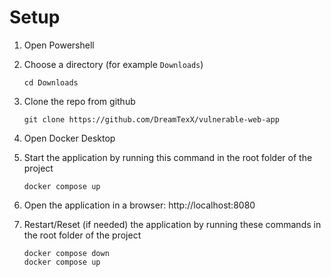 # Setup

1. Open Powershell
2. Choose a directory (for example `Downloads`)

    `cd Downloads`

3. Clone the repo from github

    `git clone https://github.com/DreamTexX/vulnerable-web-app`

4. Open Docker Desktop

5. Start the application by running this command in the root folder of the project

    `docker compose up`

6. Open the application in a browser: http://localhost:8080

7. Restart/Reset (if needed) the application by running these commands in the root folder of the project

    `docker compose down`    
    `docker compose up`

